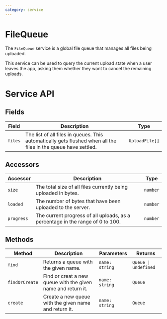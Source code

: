 ```yaml
---
category: service
---
```


# FileQueue

The `FileQueue` service is a global file queue that manages all files being uploaded.

This service can be used to query the current upload state when a user leaves the app, asking them whether they want to cancel the remaining uploads.

# Service API

## Fields

| Field   | Description                                                                                                    | Type           |
| ------- | -------------------------------------------------------------------------------------------------------------- | -------------- |
| `files` | The list of all files in queues. This automatically gets flushed when all the files in the queue have settled. | `UploadFile[]` |

## Accessors

| Accessor   | Description                                                                    | Type     |
| ---------- | ------------------------------------------------------------------------------ | -------- |
| `size`     | The total size of all files currently being uploaded in bytes.                 | `number` |
| `loaded`   | The number of bytes that have been uploaded to the server.                     | `number` |
| `progress` | The current progress of all uploads, as a percentage in the range of 0 to 100. | `number` |

## Methods

| Method         | Description                                                  | Parameters     | Returns              |
| -------------- | ------------------------------------------------------------ | -------------- | -------------------- |
| `find`         | Returns a queue with the given name.                         | `name: string` | `Queue \| undefined` |
| `findOrCreate` | Find or creat a new queue with the given name and return it. | `name: string` | `Queue`              |
| `create`       | Create a new queue with the given name and return it.        | `name: string` | `Queue`              |

